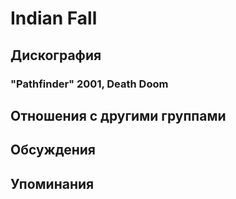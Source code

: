 # Indian Fall



## Дискография

### "Pathfinder" 2001, Death Doom




## Отношения с другими группами


## Обсуждения


## Упоминания

